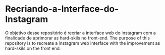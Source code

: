 # Recriando-a-Interface-do-Instagram
O objetivo desse repositório é recriar a interface web do instagram com a finalidade de aprimorar as hard-skils no front-end.
The purpose of this repository is to recreate a instagram web interface with the improvement as hard-skils on the front end.

